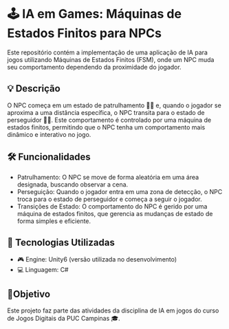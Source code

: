# 🕹️ IA em Games: Máquinas de Estados Finitos para NPCs
Este repositório contém a implementação de uma aplicação de IA para jogos utilizando Máquinas de Estados Finitos (FSM), onde um NPC muda seu comportamento dependendo da proximidade do jogador.

## 💡 Descrição
O NPC começa em um estado de patrulhamento 🚶‍♂️ e, quando o jogador se aproxima a uma distância específica, o NPC transita para o estado de perseguidor 🏃‍♂️. Este comportamento é controlado por uma máquina de estados finitos, permitindo que o NPC tenha um comportamento mais dinâmico e interativo no jogo.

## 🛠️ Funcionalidades
- Patrulhamento: O NPC se move de forma aleatória em uma área designada, buscando observar a cena.
- Perseguição: Quando o jogador entra em uma zona de detecção, o NPC troca para o estado de perseguidor e começa a seguir o jogador.
- Transições de Estado: O comportamento do NPC é gerido por uma máquina de estados finitos, que gerencia as mudanças de estado de forma simples e eficiente.
 
## 🚀 Tecnologias Utilizadas
- 🎮 Engine: Unity6 (versão utilizada no desenvolvimento)
- 💻 Linguagem: C#

## 🎯Objetivo
Este projeto faz parte das atividades da disciplina de IA em jogos do curso de Jogos Digitais da PUC Campinas 🎓.
